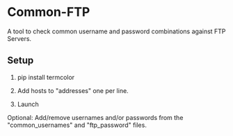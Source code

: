 # Common-FTP

A tool to check common username and password combinations against FTP Servers.


## Setup

1. pip install termcolor

2. Add hosts to "addresses" one per line.

3. Launch

Optional: Add/remove usernames and/or passwords from the "common_usernames" and "ftp_password" files.
